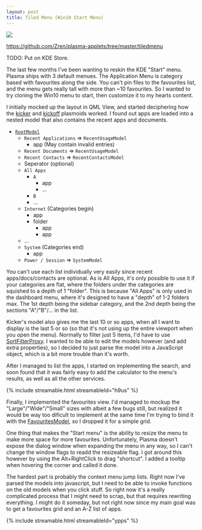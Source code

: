 ```yaml
---
layout: post
title: Tiled Menu (Win10 Start Menu)
---
```


![](https://i.imgur.com/CFBEkIh.jpg)

<https://github.com/Zren/plasma-applets/tree/master/tiledmenu>

TODO: Put on KDE Store.

The last few months I've been wanting to reskin the KDE "Start" menu. Plasma ships with 3 default menues. The Application Menu is category based with favourites along the side. You can't pin files to the favourites list, and the menu gets really tall with more than ~10 favourites. So I wanted to try cloning the Win10 menu to start, then customize it to my hearts content.

I initially mocked up the layout in QML View, and started deciphering how the [kicker](https://github.com/KDE/plasma-desktop/tree/master/applets/kicker) and [kickoff](https://github.com/KDE/plasma-desktop/tree/master/applets/kickoff) plasmoids worked. I found out apps are loaded into a nested model that also contains the recent apps and documents.

* [`RootModel`](https://github.com/KDE/plasma-desktop/blob/master/applets/kicker/plugin/rootmodel.h)
	* `Recent Applications` => `RecentUsageModel`
		* app (May contain invalid entries)
	* `Recent Documents` => `RecentUsageModel`
	* `Recent Contacts` => `RecentContactsModel`
	* Seperator (optional)
	* `All Apps` 
		* `A`
			* app
			* ...
		* `B`
		* ...
	* `Internet` (Categories begin)
		* app
		* folder
			* app
			* app
	* ...
	* `System` (Categories end)
		* app
	* `Power / Session` => `SystemModel`

You can't use each list individually very easily since recent apps/docs/contacts are optional. As is All Apps, it's only possible to use it if your categories are flat, where the folders under the categories are squished to a depth of 1 "folder". This is because "All Apps" is only used in the dashboard menu, where it's designed to have a "depth" of 1-2 folders max. The 1st depth being the sidebar category, and the 2nd depth being the sections "A"/"B"/... in the list.

Kicker's model also gives me the last 10 or so apps, when all I want to display is the last 5 or so (so that it's not using up the entire viewport when you open the menu). Normally to filter just 5 items, I'd have to use [SortFilterProxy](https://api.kde.org/frameworks/plasma-framework/html/classPlasma_1_1SortFilterModel.html). I wanted to be able to edit the models however (and add extra properties), so I decided to just parse the model into a JavaScript object, which is a bit more trouble than it's worth.

After I managed to list the apps, I started on implementing the search, and soon found that it was fairly easy to add the calculator to the menu's results, as well as all the other services.

{% include streamable.html streamableId="h9us" %}

Finally, I implemented the favourites view. I'd managed to mockup the "Large"/"Wide"/"Small" sizes with albeit a few bugs still, but realized it would be way too dificult to implement at the same time I'm trying to bind it with the [FavouritesModel](https://github.com/KDE/plasma-desktop/blob/master/applets/kicker/plugin/favoritesmodel.h), so I dropped it for a simple grid.

One thing that makes the "Start menu" is the ability to resize the menu to make more space for more favourites. Unfortunately, Plasma doesn't expose the dialog window when expanding the menu in any way, so I can't change the window flags to readd the resizeable flag. I got around this however by using the Alt+RightClick to drag "shortcut". I added a tooltip when hovering the corner and called it done.

The hardest part is probably the context menu jump lists. Right now I've parsed the models into javascript, but I need to be able to invoke functions on the old models when you click stuff. So right now it's a really complicated process that I might need to scrap, but that requires rewriting everything. I might do it someday, but not right now since my main goal was to get a favourites grid and an A-Z list of apps.

{% include streamable.html streamableId="ypps" %}
